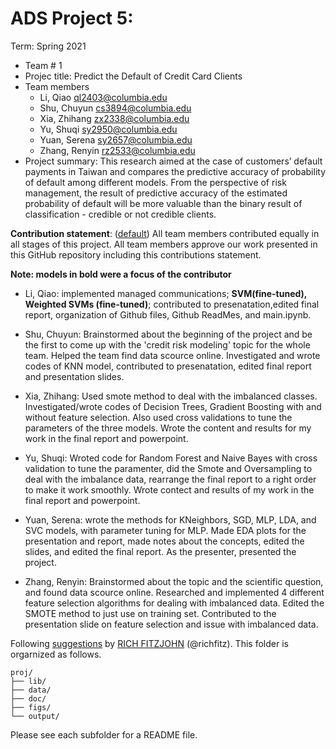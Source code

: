 # ADS Project 5: 

Term: Spring 2021
+ Team # 1
+ Projec title: Predict the Default of Credit Card Clients
+ Team members
	+ Li, Qiao ql2403@columbia.edu
	+ Shu, Chuyun cs3894@columbia.edu
	+ Xia, Zhihang zx2338@columbia.edu
	+ Yu, Shuqi sy2950@columbia.edu
	+ Yuan, Serena sy2657@columbia.edu
	+ Zhang, Renyin rz2533@columbia.edu
+ Project summary: This research aimed at the case of customers’ default payments in Taiwan and compares the predictive accuracy of probability of default among different models. From the perspective of risk management, the result of predictive accuracy of the estimated probability of default will be more valuable than the binary result of classification - credible or not credible clients. 
	
**Contribution statement**: ([default](doc/a_note_on_contributions.md)) All team members contributed equally in all stages of this project. All team members approve our work presented in this GitHub repository including this contributions statement. 


**Note: models in bold were a focus of the contributor**
+ Li, Qiao: implemented managed communications; **SVM(fine-tuned), Weighted SVMs (fine-tuned)**; contributed to presenatation,edited final report, organization of Github files, Github ReadMes, and main.ipynb.

+ Shu, Chuyun: Brainstormed about the beginning of the project and be the first to come up with the 'credit risk modeling' topic for the whole team. Helped the team find data scource online. Investigated and wrote codes of KNN model, contributed to presenatation, edited final report and presentation slides. 

+ Xia, Zhihang: Used smote method to deal with the imbalanced classes. Investigated/wrote codes of Decision Trees, Gradient Boosting with and without feature selection. Also used cross validations to tune the parameters of the three models. Wrote the content and results for my work in the final report and powerpoint.

+ Yu, Shuqi: Wroted code for Random Forest and Naive Bayes with cross validation to tune the paramenter, did the Smote and Oversampling to deal with the imbalance data, rearrange the final report to a right order to make it work smoothly. Wrote contect and results of my work in the final report and powerpoint.

+ Yuan, Serena: wrote the methods for KNeighbors, SGD, MLP, LDA, and SVC models, with parameter tuning for MLP. Made EDA plots for the presentation and report, made notes about the concepts, edited the slides, and edited the final report. As the presenter, presented the project.

+ Zhang, Renyin: Brainstormed about the topic and the scientific question, and found data scource online. Researched and implemented 4 different feature selection algorithms for dealing with imbalanced data. Edited the SMOTE method to just use on training set. Contributed to the presentation slide on feature selection and issue with imbalanced data.

Following [suggestions](http://nicercode.github.io/blog/2013-04-05-projects/) by [RICH FITZJOHN](http://nicercode.github.io/about/#Team) (@richfitz). This folder is orgarnized as follows.

```
proj/
├── lib/
├── data/
├── doc/
├── figs/
└── output/
```

Please see each subfolder for a README file.
